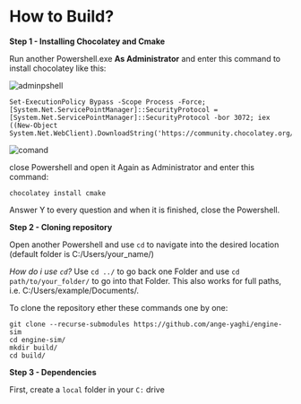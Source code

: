 # How to Build?

**Step 1 - Installing Chocolatey and Cmake**

Run another Powershell.exe **As Administrator** and enter this command to install chocolatey like this:

![adminpshell](https://cdn.discordapp.com/attachments/794975038616895488/1008036672736342086/unknown.png)
```
Set-ExecutionPolicy Bypass -Scope Process -Force; [System.Net.ServicePointManager]::SecurityProtocol = [System.Net.ServicePointManager]::SecurityProtocol -bor 3072; iex ((New-Object System.Net.WebClient).DownloadString('https://community.chocolatey.org/install.ps1'))
```
![comand](https://cdn.discordapp.com/attachments/794975038616895488/1008037125448548402/unknown.png)

close Powershell and open it Again as Administrator and enter this command:
```
chocolatey install cmake
```
Answer Y to every question and when it is finished, close the Powershell.

**Step 2 - Cloning repository**

Open another Powershell and use `cd` to navigate into the desired location (default folder is C:/Users/your_name/)

*How do i use `cd`?*
Use `cd ../` to go back one Folder and use `cd path/to/your_folder/` to go into that Folder. This also works for full paths, i.e. C:/Users/example/Documents/.

To clone the repository ether these commands one by one:
```
git clone --recurse-submodules https://github.com/ange-yaghi/engine-sim
cd engine-sim/
mkdir build/
cd build/
```

**Step 3 - Dependencies**

First, create a `local` folder in your `C:` drive

